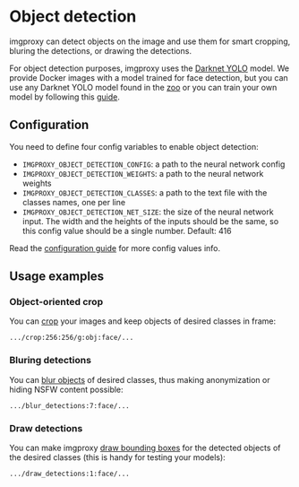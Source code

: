 # Object detection<i class='badge badge-pro'></i><i class='badge badge-v3'></i>

imgproxy can detect objects on the image and use them for smart cropping, bluring the detections, or drawing the detections.

For object detection purposes, imgproxy uses the [Darknet YOLO](https://github.com/AlexeyAB/darknet) model. We provide Docker images with a model trained for face detection, but you can use any Darknet YOLO model found in the [zoo](https://github.com/AlexeyAB/darknet/wiki/YOLOv4-model-zoo) or you can train your own model by following this [guide](https://github.com/AlexeyAB/darknet#how-to-train-to-detect-your-custom-objects).

## Configuration

You need to define four config variables to enable object detection:

* `IMGPROXY_OBJECT_DETECTION_CONFIG`: a path to the neural network config
* `IMGPROXY_OBJECT_DETECTION_WEIGHTS`: a path to the neural network weights
* `IMGPROXY_OBJECT_DETECTION_CLASSES`: a path to the text file with the classes names, one per line
* `IMGPROXY_OBJECT_DETECTION_NET_SIZE`: the size of the neural network input. The width and the heights of the inputs should be the same, so this config value should be a single number. Default: 416

Read the [configuration guide](configuration.md#object-detection) for more config values info.

## Usage examples
### Object-oriented crop

You can [crop](https://docs.imgproxy.net/generating_the_url?id=crop) your images and keep objects of desired classes in frame:

```
.../crop:256:256/g:obj:face/...
```

### Bluring detections

You can [blur objects](https://docs.imgproxy.net/generating_the_url?id=blur-detections) of desired classes, thus making anonymization or hiding NSFW content possible:

```
.../blur_detections:7:face/...
```

### Draw detections

You can make imgproxy [draw bounding boxes](https://docs.imgproxy.net/generating_the_url?id=draw-detections) for the detected objects of the desired classes (this is handy for testing your models):

```
.../draw_detections:1:face/...
```
